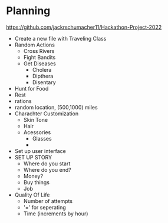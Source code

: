 # Planning
https://github.com/jackrschumacher11/Hackathon-Project-2022

* Create a new file with Traveling Class
* Random Actions
  * Cross Rivers
  * Fight Bandits
  * Get Diseases
    * Cholera
    * Dipthera
    * Disentary
* Hunt for Food
* Rest
* rations
* random location, (500,1000) miles
* Charachter Customization
  * Skin Tone
  * Hair
  * Acessories
    * Glasses
    * 
* Set up user interface
* SET UP STORY
  * Where do you start
  * Where do you end?
  * Money?
  * Buy things
  * Job
* Quality Of Life
  * Number of attempts
  * '=' for seperating
  * Time (increments by hour)